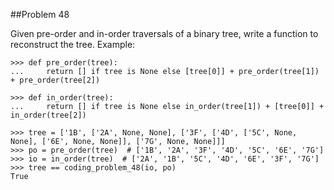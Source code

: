 ##Problem 48

Given pre-order and in-order traversals of a binary tree, write a function to reconstruct the tree.
Example:

    >>> def pre_order(tree):
    ...     return [] if tree is None else [tree[0]] + pre_order(tree[1]) + pre_order(tree[2])

    >>> def in_order(tree):
    ...     return [] if tree is None else in_order(tree[1]) + [tree[0]] + in_order(tree[2])

    >>> tree = ['1B', ['2A', None, None], ['3F', ['4D', ['5C', None, None], ['6E', None, None]], ['7G', None, None]]]
    >>> po = pre_order(tree)  # ['1B', '2A', '3F', '4D', '5C', '6E', '7G']
    >>> io = in_order(tree)  # ['2A', '1B', '5C', '4D', '6E', '3F', '7G']
    >>> tree == coding_problem_48(io, po)
    True